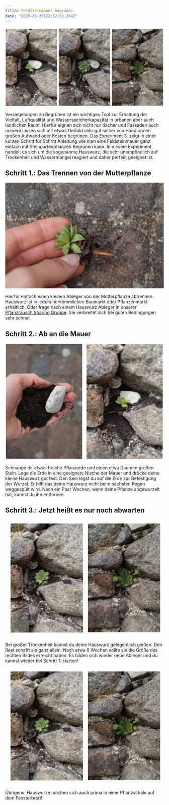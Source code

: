 ```yaml
---
title: Feldsteinmauer begrünen
date: "2020-06-30T22:12:03.284Z"
---
```


![Feldsteinmauer](./2.jpg)

Versiegelungen zu Begrünen ist ein wichtiges Tool zur Erhaltung der Vielfalt, Luftqualität und Wasserspeicherkapazität in urbanen aber auch ländlichen Raum. Hierfür eignen sich nicht nur dächer und Fassaden auch mauern lassen sich mit etwas Geduld sehr gut selber von Hand ohnen großen Aufwand oder Kosten begrünen. Das Experiment 3. zeigt in einer kurzen Schritt für Schritt Anleitung wie man eine Feldsteinmauer ganz einfach mit Steingartenpflanzen Begrünen kann.
In diesem Experiment handelt es sich um die sogenannte Hauswurz, die sehr unempfindlich auf Trockenheit und Wassermangel reagiert und daher perfekt geeignet ist.

## Schritt 1.: Das Trennen von der Mutterpflanze

![Hauswurz](./4.jpg)

Hierfür einfach einen kleinen Ableger von der Mutterpflanze abtrennen. Hauswurz ist in jedem herkömmlichen Baumarkt oder Pflanzenmarkt erhältlich. Oder frage nach einem Hauswurz Ableger in unserer [Pflanzrausch Sharing Gruppe](https://t.me/pflanzrausch). Sie verbreitet sich bei guten Bedingungen sehr schnell.

## Schritt 2.: Ab an die Mauer

![Hauswurz in der Mauer](./3.jpg)

Schnappe dir etwas frische Pflanzerde und einen etwa Daumen großen Stein. Lege die Erde in eine geeignete Nische der Mauer und drücke deine kleine Hauswurz gut fest. Den Sein legst du auf die Erde zur Befestigung der Wurzel. Er hilft das deine Hauswurz nicht beim nächsten Regen weggespült wird. Nach ein Paar Wochen, wenn deine Pflanze angewurzelt hat, kannst du ihn entfernen.

## Schritt 3.: Jetzt heißt es nur noch abwarten

![Hauswurz in der Mauer](./1.jpg)

Bei großer Trockenheit kannst du deine Hauswurz gelegentlich gießen. Den Rest schafft sie ganz allein. Nach etwa 8 Wochen sollte sie die Größe des rechten Bildes erreicht haben. Es bilden sich wieder neue Ableger und du kannst wieder bei Schritt 1. starten!

![Hauswurz im freien und im Top](./1.jpg)

Übrigens: Hauswurze machen sich auch prima in einer Pflanzschale auf dem Fensterbrett!

